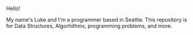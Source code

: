 Hello!

My name's Luke and I'm a programmer based in Seattle.  This repository is for Data Structures, Algorhithms, programming problems, and more.
